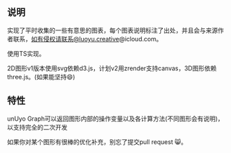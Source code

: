 ## 说明
实现了平时收集的一些有意思的图表，每个图表说明标注了出处，并且会与来源作者联系，如有侵权请联系@luoyu.creative@icloud.com。

使用TS实现。

2D图形v1版本使用svg依赖d3.js，计划v2用zrender支持canvas，3D图形依赖three.js。(如果能坚持😄)

## 特性
unUyo Graph可以返回图形内部的操作变量以及各计算方法(不同图形会有说明)，以支持完全的二次开发

如果你对某个图形有很棒的优化补充，别忘了提交pull request 😸。


